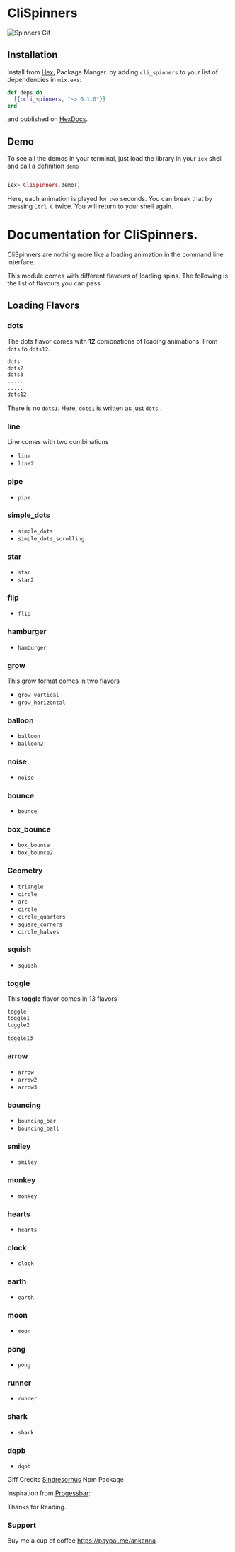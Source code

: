 # CliSpinners

![Spinners Gif](assets/images/spinners.gif)

## Installation

Install from [Hex](https://hex.pm/docs/publish), Package Manger.
by adding `cli_spinners` to your list of dependencies in `mix.exs`:

```elixir
def deps do
  [{:cli_spinners, "~> 0.1.0"}]
end
```

and published on [HexDocs](https://hexdocs.pm/cli_spinners/CliSpinners.html).

## Demo
To see all the demos in your terminal, just load the library in your `iex` shell and call a definition `demo`

```elixir

iex> CliSpinners.demo()

```
Here, each animation is played for `two` seconds. You can break that by pressing `Ctrl C` twice. You will return to your shell again.

# Documentation for CliSpinners.
CliSpinners are nothing more like a loading animation in the command line
interface.

This module comes with different flavours of loading spins. The following is the
list of flavours you can pass



## Loading Flavors

### dots
The dots  flavor comes with **12** combnations of loading animations.
From `dots` to `dots12`.
```python
dots
dots2
dots3
.....
.....
dots12
```
There is no `dots1`. Here, `dots1` is written as just `dots` .

### line
Line comes with two combinations
* `line`
* `line2`

### pipe
* `pipe`

### simple_dots
* `simple_dots`
* `simple_dots_scrolling`

### star
* `star`
* `star2`

### flip
* `flip`

### hamburger
* `hamburger`

### grow
This grow format comes in two flavors
* `grow_vertical`
* `grow_horizontal`

### balloon
* `balloon`
* `balloon2`

### noise
* `noise`

### bounce
* `bounce`

### box_bounce
* `box_bounce`
* `box_bounce2`

### Geometry
* `triangle`
* `circle`
* `arc`
* `circle`
* `circle_quarters`
* `square_corners`
* `circle_halves`

### squish
* `squish`

### toggle
This **toggle** flavor comes in 13 flavors
```js
toggle
toggle1
toggle2
.....
toggle13
```

### arrow
* `arrow`
* `arrow2`
* `arrow3`

### bouncing
* `bouncing_bar`
* `bouncing_ball`

### smiley
* `smiley`

### monkey
* `monkey`

### hearts
* `hearts`

### clock
* `clock`

### earth
* `earth`

### moon
* `moon`

### pong
* `pong`

### runner
* `runner`

### shark
* `shark`

### dqpb
* `dqpb`



Giff Credits [Sindresorhus](https://raw.githubusercontent.com/sindresorhus/cli-spinners/master/screenshot.gif) Npm Package

Inspiration from [Progessbar](https://github.com/henrik/progress_bar):


Thanks for Reading.

### Support

Buy me a cup of coffee https://paypal.me/ankanna
